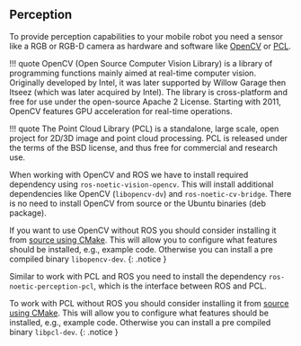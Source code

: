 ## Perception

To provide perception capabilities to your mobile robot you need a sensor like a RGB or RGB-D camera as hardware and software like 
[OpenCV](https://opencv.org/) or [PCL](https://pointclouds.org/).


!!! quote
    OpenCV (Open Source Computer Vision Library) is a library of programming functions mainly aimed at real-time computer vision. 
    Originally developed by Intel, it was later supported by Willow Garage then Itseez (which was later acquired by Intel). 
    The library is cross-platform and free for use under the open-source Apache 2 License. 
    Starting with 2011, OpenCV features GPU acceleration for real-time operations.
    
    
!!! quote
    The Point Cloud Library (PCL) is a standalone, large scale, open project for 2D/3D image and point cloud processing. 
    PCL is released under the terms of the BSD license, and thus free for commercial and research use.


When working with OpenCV and ROS we have to install required dependency using `ros-noetic-vision-opencv`. This will install additional dependencies like OpenCV (`libopencv-dv`) and `ros-noetic-cv-bridge`. There is no need to install OpenCV from source or the Ubuntu binaries (deb package).

If you want to use OpenCV without ROS you should consider installing it from [source using CMake](https://docs.opencv.org/master/d7/d9f/tutorial_linux_install.html). 
This will allow you to configure what features should be installed, e.g., example code.
Otherwise you can install a pre compiled binary `libopencv-dev`.
{: .notice }

Similar to work with PCL and ROS you need to install the dependency `ros-noetic-perception-pcl`, which is the interface between ROS and PCL.


To work with PCL without ROS you should consider installing it from [source using CMake](https://pointclouds.org/documentation/tutorials/building_pcl.html). 
This will allow you to configure what features should be installed, e.g., example code.
Otherwise you can install a pre compiled binary `libpcl-dev`.
{: .notice }
